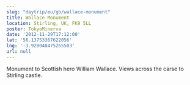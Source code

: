 ```yaml
---
slug: "daytrip/eu/gb/wallace-monument"
title: Wallace Monument
location: Stirling, UK, FK9 5LL
poster: TokyoMinerva
date: '2012-11-29T17:12:00'
lat: '56.13753367622056'
lng: '-3.920048475265503'
url: null
---
```


Monument to Scottish hero William Wallace. Views across the carse to Stirling castle.
